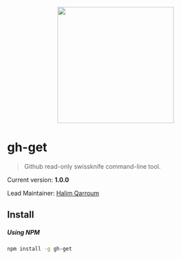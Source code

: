 <p align="center">
 <img width="270" src="https://octodex.github.com/images/inspectocat.jpg" />
</p>

# gh-get
> Github read-only swissknife command-line tool.

Current version: **1.0.0**

Lead Maintainer: [Halim Qarroum](mailto:hqm.post@gmail.com)

## Install

##### Using NPM

```bash
npm install -g gh-get
```
